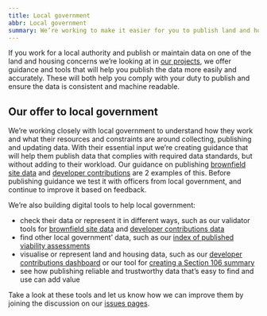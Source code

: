 ```yaml
---
title: Local government
abbr: Local government
summary: We’re working to make it easier for you to publish land and housing data to comply with government legislation.
---
```


If you work for a local authority and publish or maintain data on one of the land and housing concerns we’re looking at in [our projects](https://digital-land.github.io/project/), we offer guidance and tools that will help you publish the data more easily and accurately.  These will both help you comply with your duty to publish and ensure the data is consistent and machine readable.

## Our offer to local government
We’re working closely with local government to understand how they work and what their resources and constraints are around collecting, publishing and updating data. With their essential input we’re creating guidance that will help them publish data that complies with required data standards, but without adding to their workload. Our guidance on publishing [brownfield site data](https://digital-land.github.io/guidance/brownfield-sites/) and [developer contributions](https://digital-land.github.io/guidance/developer-contributions/) are 2 examples of this. Before publishing guidance we test it with officers from local government, and continue to improve it based on feedback.

We’re also building digital tools to help local government:

- check their data or represent it in different ways, such as our validator tools for [brownfield site data](https://brownfield-sites-validator.herokuapp.com/start) and [developer contributions data](https://section-106-prototype.herokuapp.com/validate-start)
- find other local government’ data, such as our [index of published viability assessments](https://section-106-prototype.herokuapp.com/viability/)
- visualise or represent land and housing data, such as our [developer contributions dashboard](https://section-106-prototype.herokuapp.com/developer-contributions/section106-wide) or our tool for [creating a Section 106 summary](https://section-106-prototype.herokuapp.com/create-section106)
- see how publishing reliable and trustworthy data that’s easy to find and use can add value

Take a look at these tools and let us know how we can improve them by joining the discussion on our [issues pages](https://github.com/digital-land/digital-land/issues).
